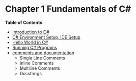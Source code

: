 # Chapter 1 Fundamentals of C#

**Table of Contents**

- [Introduction to C#](Chapter-1.1-Basics.md)
- [C# Environment Setup, IDE Setup](Chapter-1.1-Basics.md#installing-python)
- [Hello World in C#](Chapter-1.1-Basics.md#hello-world-with-idle)
- [Running C# Programs](Chapter-1.1-Basics.md#creating-editing-and-running-python-files)
- [comments and documentation](Chapter-1.1-Basics.md#comment-lines)
    - Single Line Comments
    - inline Comments
    - Multiline Comments
    - Docstrings
